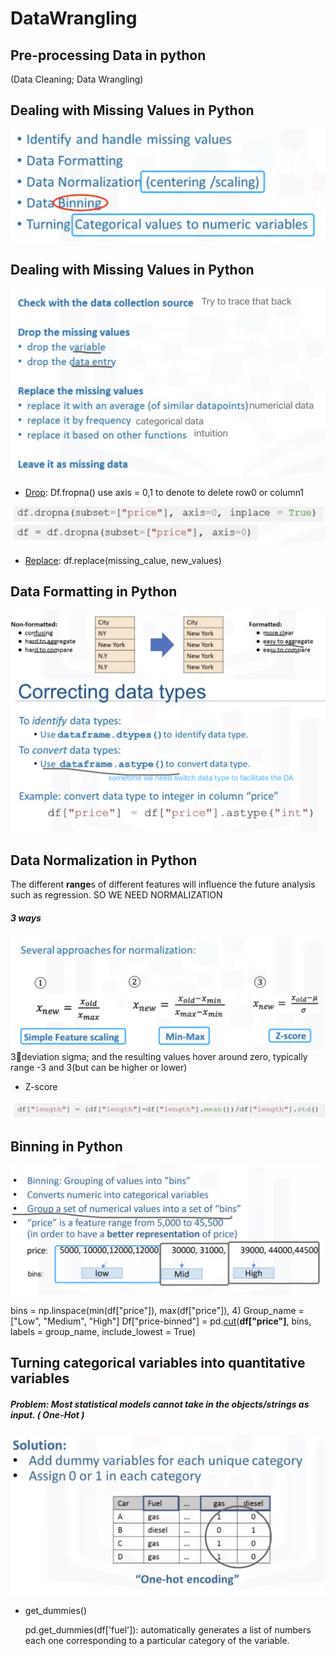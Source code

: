 # DataWrangling

## Pre-processing Data in python

(Data Cleaning; Data Wrangling)



## Dealing with Missing Values in Python

<img src="./photos/image-20230402214139096.png" alt="image-20230402214139096" style="zoom:50%;" />

## Dealing with Missing Values in Python

<img src="./photos/image-20230402220115641.png" alt="image-20230402220115641" style="zoom:50%;" />

- <u>Drop</u>: Df.fropna() use axis = 0,1 to denote to delete row0 or column1

<img src="./photos/image-20230402220749463.png" alt="image-20230402220749463" style="zoom:50%;" />

- <u>Replace</u>: df.replace(missing_calue, new_values)

## Data Formatting in Python

<img src="./photos/image-20230402221520187.png" alt="image-20230402221520187" style="zoom:50%;" />

<img src="./photos/image-20230402222123849.png" alt="image-20230402222123849" style="zoom:50%;" />

## Data Normalization in Python

The different **range**s of different features will influence the future analysis such as regression. SO WE NEED NORMALIZATION

##### 3 ways

<img src="./photos/image-20230402223701890.png" alt="image-20230402223701890" style="zoom:50%;" />
3⃣️deviation sigma; and the resulting values hover around zero, typically range -3 and 3(but can be higher or lower)

- Z-score 

<img src="./photos/image-20230402224726088.png" alt="image-20230402224726088" style="zoom:50%;" />



## Binning in Python

<img src="./photos/image-20230402225143358.png" alt="image-20230402225143358" style="zoom:50%;" />

bins = np.linspace(min(df["price"]), max(df["price"]), 4)
Group_name = ["Low", "Medium", "High"]
Df["price-binned"] = pd.<u>cut</u>(**df["price"]**, bins, labels = group_name, include_lowest = True)

## Turning categorical variables into quantitative variables

##### Problem: Most statistical models cannot take in the objects/strings as input. ( One-Hot )

<img src="./photos/image-20230402230557187.png" alt="image-20230402230557187" style="zoom:50%;" />

- get_dummies()

  pd.get_dummies(df['fuel']): automatically generates a list of numbers each one corresponding to a particular category of the variable.